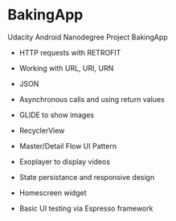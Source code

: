 # BakingApp
Udacity Android Nanodegree Project BakingApp

* HTTP requests with RETROFIT
* Working with URL, URI, URN
* JSON
* Asynchronous calls and using return values
* GLIDE to show images

* RecyclerView
* Master/Detail Flow UI Pattern

* Exoplayer to display videos
* State persistance and responsive design

* Homescreen widget

* Basic UI testing via Espresso framework
